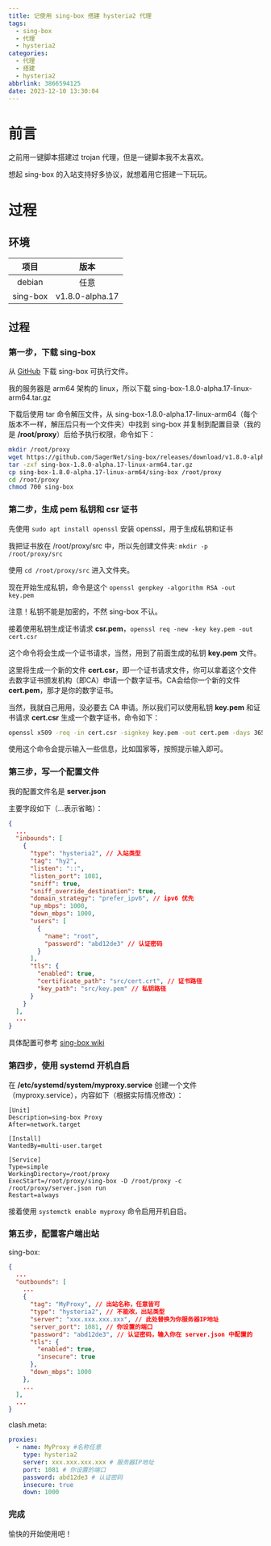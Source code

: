 ```yaml
---
title: 记使用 sing-box 搭建 hysteria2 代理
tags:
  - sing-box
  - 代理
  - hysteria2
categories:
  - 代理
  - 搭建
  - hysteria2
abbrlink: 3866594125
date: 2023-12-10 13:30:04
---
```

# 前言
之前用一键脚本搭建过 trojan 代理，但是一键脚本我不太喜欢。

想起 sing-box 的入站支持好多协议，就想着用它搭建一下玩玩。

# 过程
## 环境
| 项目 | 版本 |
| :----: | :----: |
| debian | 任意 |
| sing-box | v1.8.0-alpha.17 |

## 过程
### 第一步，下载 sing-box
从 [GitHub](https://github.com/SagerNet/sing-box/releases) 下载 sing-box 可执行文件。

我的服务器是 arm64 架构的 linux，所以下载 sing-box-1.8.0-alpha.17-linux-arm64.tar.gz

下载后使用 tar 命令解压文件，从 sing-box-1.8.0-alpha.17-linux-arm64（每个版本不一样，解压后只有一个文件夹）中找到 sing-box 并复制到配置目录（我的是 **/root/proxy**）后给予执行权限，命令如下：

```bash
mkdir /root/proxy
wget https://github.com/SagerNet/sing-box/releases/download/v1.8.0-alpha.17/sing-box-1.8.0-alpha.17-linux-arm64.tar.gz
tar -zxf sing-box-1.8.0-alpha.17-linux-arm64.tar.gz
cp sing-box-1.8.0-alpha.17-linux-arm64/sing-box /root/proxy
cd /root/proxy
chmod 700 sing-box
```

### 第二步，生成 pem 私钥和 csr 证书
先使用 `sudo apt install openssl` 安装 openssl，用于生成私钥和证书

我把证书放在 /root/proxy/src 中，所以先创建文件夹: `mkdir -p /root/proxy/src`

使用 `cd /root/proxy/src` 进入文件夹。

现在开始生成私钥，命令是这个 `openssl genpkey -algorithm RSA -out key.pem`

注意！私钥不能是加密的，不然 sing-box 不认。

接着使用私钥生成证书请求 **csr.pem**，`openssl req -new -key key.pem -out cert.csr`

这个命令将会生成一个证书请求，当然，用到了前面生成的私钥 **key.pem** 文件。

这里将生成一个新的文件 **cert.csr**，即一个证书请求文件，你可以拿着这个文件去数字证书颁发机构（即CA）申请一个数字证书。CA会给你一个新的文件 **cert.pem**，那才是你的数字证书。

当然，我就自己用用，没必要去 CA 申请。所以我们可以使用私钥 **key.pem** 和证书请求 **cert.csr** 生成一个数字证书，命令如下：

```bash
openssl x509 -req -in cert.csr -signkey key.pem -out cert.pem -days 3650
```

使用这个命令会提示输入一些信息，比如国家等，按照提示输入即可。

### 第三步，写一个配置文件
我的配置文件名是 **server.json**

主要字段如下（...表示省略）：

```json
{
  ...
  "inbounds": [
    {
      "type": "hysteria2", // 入站类型
      "tag": "hy2",
      "listen": "::",
      "listen_port": 1081,
      "sniff": true,
      "sniff_override_destination": true,
      "domain_strategy": "prefer_ipv6", // ipv6 优先
      "up_mbps": 1000,
      "down_mbps": 1000,
      "users": [
        {
          "name": "root",
          "password": "abd12de3" // 认证密码
        }
      ],
      "tls": {
        "enabled": true,
        "certificate_path": "src/cert.crt", // 证书路径
        "key_path": "src/key.pem" // 私钥路径
      }
    }
  ],
  ...
}
```

具体配置可参考 [sing-box wiki](https://sing-box.sagernet.org/zh)

### 第四步，使用 systemd 开机自启
在 **/etc/systemd/system/myproxy.service** 创建一个文件（myproxy.service），内容如下（根据实际情况修改）：

```
[Unit]
Description=sing-box Proxy
After=network.target

[Install]
WantedBy=multi-user.target

[Service]
Type=simple
WorkingDirectory=/root/proxy
ExecStart=/root/proxy/sing-box -D /root/proxy -c /root/proxy/server.json run
Restart=always
```

接着使用 `systemctk enable myproxy` 命令启用开机自启。

### 第五步，配置客户端出站

sing-box:

```json
{
  ...
  "outbounds": [
    ...
    {
      "tag": "MyProxy", // 出站名称，任意皆可
      "type": "hysteria2", // 不能改，出站类型
      "server": "xxx.xxx.xxx.xxx", // 此处替换为你服务器IP地址
      "server_port": 1081, // 你设置的端口
      "password": "abd12de3", // 认证密码，输入你在 server.json 中配置的
      "tls": {
        "enabled": true,
        "insecure": true
      },
      "down_mbps": 1000
    },
    ...
  ],
  ...
}
```

clash.meta:

```yaml
proxies:
  - name: MyProxy #名称任意
    type: hysteria2
    server: xxx.xxx.xxx.xxx # 服务器IP地址
    port: 1081 # 你设置的端口
    password: abd12de3 # 认证密码
    insecure: true
    down: 1000
```

### 完成
愉快的开始使用吧！
